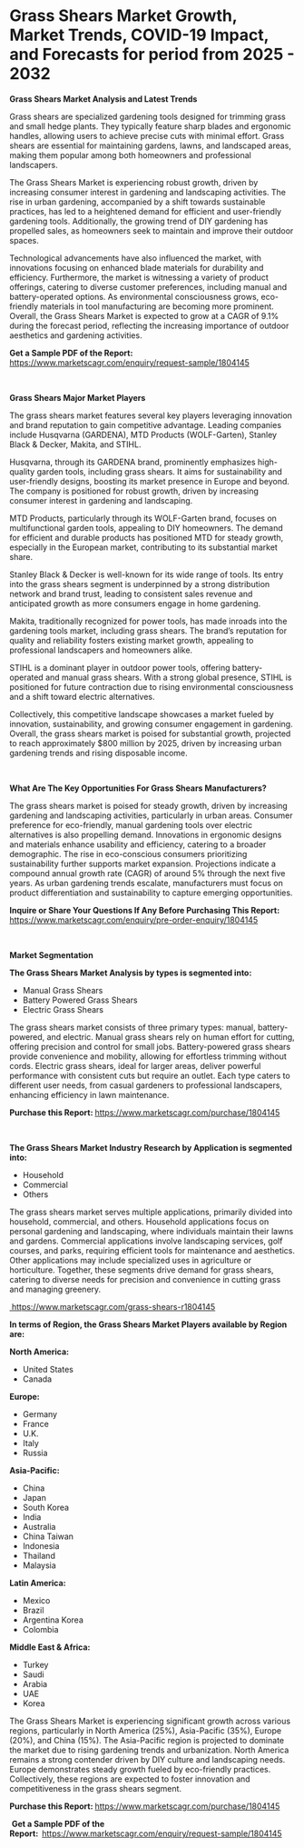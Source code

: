 <p><h1>Grass Shears Market Growth, Market Trends, COVID-19 Impact, and Forecasts for period from 2025 - 2032</h1></p><p><strong>Grass Shears Market Analysis and Latest Trends</strong></p>
<p><p>Grass shears are specialized gardening tools designed for trimming grass and small hedge plants. They typically feature sharp blades and ergonomic handles, allowing users to achieve precise cuts with minimal effort. Grass shears are essential for maintaining gardens, lawns, and landscaped areas, making them popular among both homeowners and professional landscapers.</p><p>The Grass Shears Market is experiencing robust growth, driven by increasing consumer interest in gardening and landscaping activities. The rise in urban gardening, accompanied by a shift towards sustainable practices, has led to a heightened demand for efficient and user-friendly gardening tools. Additionally, the growing trend of DIY gardening has propelled sales, as homeowners seek to maintain and improve their outdoor spaces.</p><p>Technological advancements have also influenced the market, with innovations focusing on enhanced blade materials for durability and efficiency. Furthermore, the market is witnessing a variety of product offerings, catering to diverse customer preferences, including manual and battery-operated options. As environmental consciousness grows, eco-friendly materials in tool manufacturing are becoming more prominent. Overall, the Grass Shears Market is expected to grow at a CAGR of 9.1% during the forecast period, reflecting the increasing importance of outdoor aesthetics and gardening activities.</p></p>
<p><strong>Get a Sample PDF of the Report:&nbsp;</strong> <a href="https://www.marketscagr.com/enquiry/request-sample/1804145?utm_campaign=2485&utm_medium=2&utm_source=Github&utm_content=ia&utm_term=16042025&utm_id=grass-shears">https://www.marketscagr.com/enquiry/request-sample/1804145</a></p>
<p>&nbsp;</p>
<p><strong>Grass Shears Major Market Players</strong></p>
<p><p>The grass shears market features several key players leveraging innovation and brand reputation to gain competitive advantage. Leading companies include Husqvarna (GARDENA), MTD Products (WOLF-Garten), Stanley Black & Decker, Makita, and STIHL.</p><p>Husqvarna, through its GARDENA brand, prominently emphasizes high-quality garden tools, including grass shears. It aims for sustainability and user-friendly designs, boosting its market presence in Europe and beyond. The company is positioned for robust growth, driven by increasing consumer interest in gardening and landscaping.</p><p>MTD Products, particularly through its WOLF-Garten brand, focuses on multifunctional garden tools, appealing to DIY homeowners. The demand for efficient and durable products has positioned MTD for steady growth, especially in the European market, contributing to its substantial market share.</p><p>Stanley Black & Decker is well-known for its wide range of tools. Its entry into the grass shears segment is underpinned by a strong distribution network and brand trust, leading to consistent sales revenue and anticipated growth as more consumers engage in home gardening.</p><p>Makita, traditionally recognized for power tools, has made inroads into the gardening tools market, including grass shears. The brand’s reputation for quality and reliability fosters existing market growth, appealing to professional landscapers and homeowners alike.</p><p>STIHL is a dominant player in outdoor power tools, offering battery-operated and manual grass shears. With a strong global presence, STIHL is positioned for future contraction due to rising environmental consciousness and a shift toward electric alternatives.</p><p>Collectively, this competitive landscape showcases a market fueled by innovation, sustainability, and growing consumer engagement in gardening. Overall, the grass shears market is poised for substantial growth, projected to reach approximately $800 million by 2025, driven by increasing urban gardening trends and rising disposable income.</p></p>
<p>&nbsp;</p>
<p><strong>What Are The Key Opportunities For Grass Shears Manufacturers?</strong></p>
<p><p>The grass shears market is poised for steady growth, driven by increasing gardening and landscaping activities, particularly in urban areas. Consumer preference for eco-friendly, manual gardening tools over electric alternatives is also propelling demand. Innovations in ergonomic designs and materials enhance usability and efficiency, catering to a broader demographic. The rise in eco-conscious consumers prioritizing sustainability further supports market expansion. Projections indicate a compound annual growth rate (CAGR) of around 5% through the next five years. As urban gardening trends escalate, manufacturers must focus on product differentiation and sustainability to capture emerging opportunities.</p></p>
<p><strong>Inquire or Share Your Questions If Any Before Purchasing This Report:</strong> <a href="https://www.marketscagr.com/enquiry/pre-order-enquiry/1804145?utm_campaign=2485&utm_medium=2&utm_source=Github&utm_content=ia&utm_term=16042025&utm_id=grass-shears">https://www.marketscagr.com/enquiry/pre-order-enquiry/1804145</a></p>
<p>&nbsp;</p>
<p><strong>Market Segmentation</strong></p>
<p><strong>The Grass Shears Market Analysis by types is segmented into:</strong></p>
<p><ul><li>Manual Grass Shears</li><li>Battery Powered Grass Shears</li><li>Electric Grass Shears</li></ul></p>
<p><p>The grass shears market consists of three primary types: manual, battery-powered, and electric. Manual grass shears rely on human effort for cutting, offering precision and control for small jobs. Battery-powered grass shears provide convenience and mobility, allowing for effortless trimming without cords. Electric grass shears, ideal for larger areas, deliver powerful performance with consistent cuts but require an outlet. Each type caters to different user needs, from casual gardeners to professional landscapers, enhancing efficiency in lawn maintenance.</p></p>
<p><strong>Purchase this Report:&nbsp;</strong><a href="https://www.marketscagr.com/purchase/1804145?utm_campaign=2485&utm_medium=2&utm_source=Github&utm_content=ia&utm_term=16042025&utm_id=grass-shears">https://www.marketscagr.com/purchase/1804145</a></p>
<p>&nbsp;</p>
<p><strong>The Grass Shears Market Industry Research by Application is segmented into:</strong></p>
<p><ul><li>Household</li><li>Commercial</li><li>Others</li></ul></p>
<p><p>The grass shears market serves multiple applications, primarily divided into household, commercial, and others. Household applications focus on personal gardening and landscaping, where individuals maintain their lawns and gardens. Commercial applications involve landscaping services, golf courses, and parks, requiring efficient tools for maintenance and aesthetics. Other applications may include specialized uses in agriculture or horticulture. Together, these segments drive demand for grass shears, catering to diverse needs for precision and convenience in cutting grass and managing greenery.</p></p>
<p><a href="https://www.marketscagr.com/grass-shears-r1804145?utm_campaign=2485&utm_medium=2&utm_source=Github&utm_content=ia&utm_term=16042025&utm_id=grass-shears">&nbsp;https://www.marketscagr.com/grass-shears-r1804145</a></p>
<p><strong>In terms of Region, the Grass Shears Market Players available by Region are:</strong></p>
<p>
    <p> <strong> North America: </strong>
        <ul>
            <li>United States</li>
            <li>Canada</li>
        </ul>
        </p> 
    <p> <strong> Europe: </strong>
        <ul>
            <li>Germany</li>
            <li>France</li>
            <li>U.K.</li>
            <li>Italy</li>
            <li>Russia</li>
        </ul>
        </p> 
    <p> <strong> Asia-Pacific: </strong>
        <ul>
            <li>China</li>
            <li>Japan</li>
            <li>South Korea</li>
            <li>India</li>
            <li>Australia</li>
            <li>China Taiwan</li>
            <li>Indonesia</li>
            <li>Thailand</li>
            <li>Malaysia</li>
        </ul>
        </p> 
    <p> <strong> Latin America: </strong>
        <ul>
            <li>Mexico</li>
            <li>Brazil</li>
            <li>Argentina Korea</li>
            <li>Colombia</li>
        </ul>
        </p> 
    <p> <strong> Middle East & Africa: </strong>
        <ul>
            <li>Turkey</li>
            <li>Saudi</li>
            <li>Arabia</li>
            <li>UAE</li>
            <li>Korea</li>
        </ul>
    </p>
    </p>
<p><p>The Grass Shears Market is experiencing significant growth across various regions, particularly in North America (25%), Asia-Pacific (35%), Europe (20%), and China (15%). The Asia-Pacific region is projected to dominate the market due to rising gardening trends and urbanization. North America remains a strong contender driven by DIY culture and landscaping needs. Europe demonstrates steady growth fueled by eco-friendly practices. Collectively, these regions are expected to foster innovation and competitiveness in the grass shears segment.</p></p>
<p><strong>Purchase this Report: </strong><a href="https://www.marketscagr.com/purchase/1804145?utm_campaign=2485&utm_medium=2&utm_source=Github&utm_content=ia&utm_term=16042025&utm_id=grass-shears">https://www.marketscagr.com/purchase/1804145</a></p>
<p>&nbsp;<strong>Get a Sample PDF of the Report:&nbsp;&nbsp;</strong><a href="https://www.marketscagr.com/enquiry/request-sample/1804145?utm_campaign=2485&utm_medium=2&utm_source=Github&utm_content=ia&utm_term=16042025&utm_id=grass-shears">https://www.marketscagr.com/enquiry/request-sample/1804145</a></p>
<p><strong></strong></p>
<p><p></p><p></p><p></p></p>